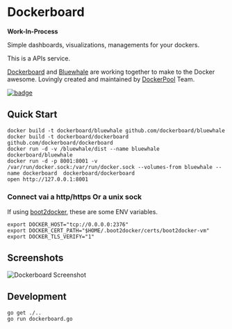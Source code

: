
# Dockerboard

**Work-In-Process**

Simple dashboards, visualizations, managements for your dockers.

This is a APIs service.

[Dockerboard][] and [Bluewhale][] are working together to make to the Docker awesome.
Lovingly created and maintained by [DockerPool][] Team.

[![badge](http://dockeri.co/image/dockerboard/dockerboard)](https://registry.hub.docker.com/u/dockerboard/dockerboard/)

## Quick Start

```
docker build -t dockerboard/bluewhale github.com/dockerboard/bluewhale
docker build -t dockerboard/dockerboard github.com/dockerboard/dockerboard
docker run -d -v /bluewhale/dist --name bluewhale dockerboard/bluewhale
docker run -d -p 8001:8001 -v /var/run/docker.sock:/var/run/docker.sock --volumes-from bluewhale --name dockerboard  dockerboard/dockerboard
open http://127.0.0.1:8001
```

### Connect vai a http/https Or a unix sock

  If using [boot2docker][], these are some ENV variables.

```
export DOCKER_HOST="tcp://0.0.0.0:2376"
export DOCKER_CERT_PATH="$HOME/.boot2docker/certs/boot2docker-vm"
export DOCKER_TLS_VERIFY="1"
```


## Screenshots

![Dockerboard Screenshot](https://github.com/dockerboard/bluewhale/blob/master/screenshots/dockerboard.gif?raw=true)

## Development

```
go get ./..
go run dockerboard.go
```

[Dockerboard]: https://github.com/dockerboard/dockerboard
[Bluewhale]: https://github.com/dockerboard/bluewhale
[DockerPool]: http://dockerpool.com/
[boot2docker]: http://boot2docker.io/
